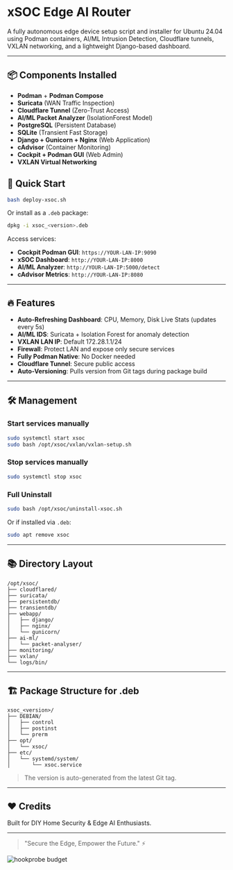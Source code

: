 # xSOC Edge AI Router

A fully autonomous edge device setup script and installer for Ubuntu 24.04 using Podman containers, AI/ML Intrusion Detection, Cloudflare tunnels, VXLAN networking, and a lightweight Django-based dashboard.

---

## 📦 Components Installed

- **Podman** + **Podman Compose**
- **Suricata** (WAN Traffic Inspection)
- **Cloudflare Tunnel** (Zero-Trust Access)
- **AI/ML Packet Analyzer** (IsolationForest Model)
- **PostgreSQL** (Persistent Database)
- **SQLite** (Transient Fast Storage)
- **Django + Gunicorn + Nginx** (Web Application)
- **cAdvisor** (Container Monitoring)
- **Cockpit + Podman GUI** (Web Admin)
- **VXLAN Virtual Networking**

## 🚀 Quick Start

```bash
bash deploy-xsoc.sh
```

Or install as a `.deb` package:

```bash
dpkg -i xsoc_<version>.deb
```

Access services:
- **Cockpit Podman GUI**: `https://YOUR-LAN-IP:9090`
- **xSOC Dashboard**: `http://YOUR-LAN-IP:8000`
- **AI/ML Analyzer**: `http://YOUR-LAN-IP:5000/detect`
- **cAdvisor Metrics**: `http://YOUR-LAN-IP:8080`

---

## 🔥 Features

- **Auto-Refreshing Dashboard**: CPU, Memory, Disk Live Stats (updates every 5s)
- **AI/ML IDS**: Suricata + Isolation Forest for anomaly detection
- **VXLAN LAN IP**: Default 172.28.1.1/24
- **Firewall**: Protect LAN and expose only secure services
- **Fully Podman Native**: No Docker needed
- **Cloudflare Tunnel**: Secure public access
- **Auto-Versioning**: Pulls version from Git tags during package build

---

## 🛠 Management

### Start services manually
```bash
sudo systemctl start xsoc
sudo bash /opt/xsoc/vxlan/vxlan-setup.sh
```

### Stop services manually
```bash
sudo systemctl stop xsoc
```

### Full Uninstall
```bash
sudo bash /opt/xsoc/uninstall-xsoc.sh
```

Or if installed via `.deb`:

```bash
sudo apt remove xsoc
```

---

## 📚 Directory Layout

```
/opt/xsoc/
├── cloudflared/
├── suricata/
├── persistentdb/
├── transientdb/
├── webapp/
│   ├── django/
│   ├── nginx/
│   └── gunicorn/
├── ai-ml/
│   └── packet-analyser/
├── monitoring/
├── vxlan/
└── logs/bin/
```

---

## 🏗️ Package Structure for .deb

```
xsoc_<version>/
├── DEBIAN/
│   ├── control
│   ├── postinst
│   └── prerm
├── opt/
│   └── xsoc/
├── etc/
│   └── systemd/system/
│       └── xsoc.service
```

> The version is auto-generated from the latest Git tag.

---

## ❤️ Credits

Built for DIY Home Security & Edge AI Enthusiasts.

---

> "Secure the Edge, Empower the Future." ⚡
>
![hookprobe budget](../../images/xSOC-HLD-v1.3.png)
